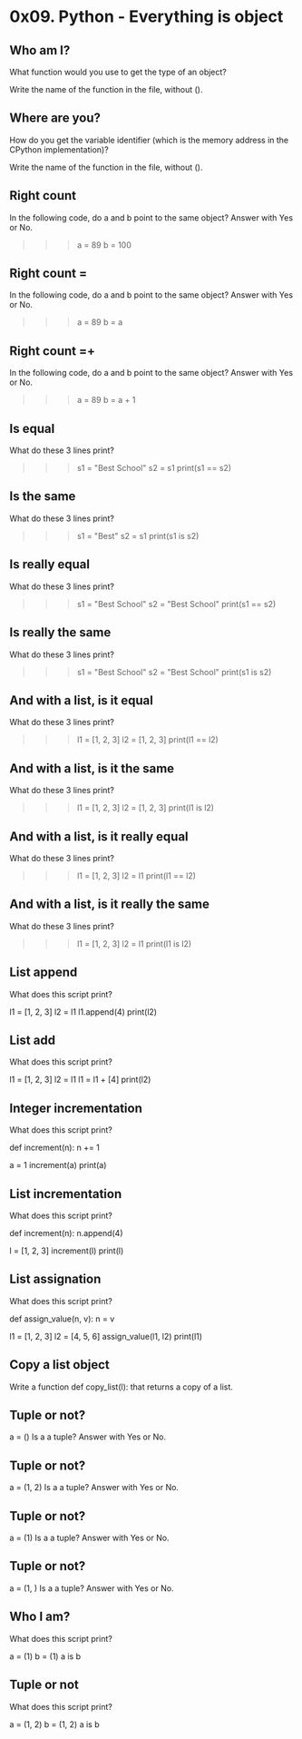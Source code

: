 # 0x09. Python - Everything is object
## Who am I?
What function would you use to get the type of an object?

Write the name of the function in the file, without ().
##  Where are you?
How do you get the variable identifier (which is the memory address in the CPython implementation)?

Write the name of the function in the file, without ().
## Right count
In the following code, do a and b point to the same object? Answer with Yes or No.

>>> a = 89
>>> b = 100
## Right count =
In the following code, do a and b point to the same object? Answer with Yes or No.

>>> a = 89
>>> b = a
## Right count =+
In the following code, do a and b point to the same object? Answer with Yes or No.

>>> a = 89
>>> b = a + 1

## Is equal
What do these 3 lines print?

>>> s1 = "Best School"
>>> s2 = s1
>>> print(s1 == s2)

## Is the same
What do these 3 lines print?

>>> s1 = "Best"
>>> s2 = s1
>>> print(s1 is s2)

 ## Is really equal
What do these 3 lines print?

>>> s1 = "Best School"
>>> s2 = "Best School"
>>> print(s1 == s2)

## Is really the same
What do these 3 lines print?

>>> s1 = "Best School"
>>> s2 = "Best School"
>>> print(s1 is s2)

## And with a list, is it equal
What do these 3 lines print?

>>> l1 = [1, 2, 3]
>>> l2 = [1, 2, 3] 
>>> print(l1 == l2)

 ## And with a list, is it the same
What do these 3 lines print?

>>> l1 = [1, 2, 3]
>>> l2 = [1, 2, 3] 
>>> print(l1 is l2)

 ## And with a list, is it really equal
What do these 3 lines print?

>>> l1 = [1, 2, 3]
>>> l2 = l1
>>> print(l1 == l2)

## And with a list, is it really the same
What do these 3 lines print?

>>> l1 = [1, 2, 3]
>>> l2 = l1
>>> print(l1 is l2)

## List append
What does this script print?

l1 = [1, 2, 3]
l2 = l1
l1.append(4)
print(l2)

 ## List add
What does this script print?

l1 = [1, 2, 3]
l2 = l1
l1 = l1 + [4]
print(l2)

## Integer incrementation
What does this script print?

def increment(n):
    n += 1

a = 1
increment(a)
print(a)

## List incrementation
What does this script print?

def increment(n):
    n.append(4)

l = [1, 2, 3]
increment(l)
print(l)

## List assignation
What does this script print?

def assign_value(n, v):
    n = v

l1 = [1, 2, 3]
l2 = [4, 5, 6]
assign_value(l1, l2)
print(l1)

## Copy a list object
Write a function def copy_list(l): that returns a copy of a list.

## Tuple or not?
a = ()
Is a a tuple? Answer with Yes or No.

## Tuple or not?
a = (1, 2)
Is a a tuple? Answer with Yes or No.

## Tuple or not?
a = (1)
Is a a tuple? Answer with Yes or No.

## Tuple or not?
a = (1, )
Is a a tuple? Answer with Yes or No.

## Who I am?
What does this script print?

a = (1)
b = (1)
a is b

## Tuple or not
What does this script print?

a = (1, 2)
b = (1, 2)
a is b

## 




